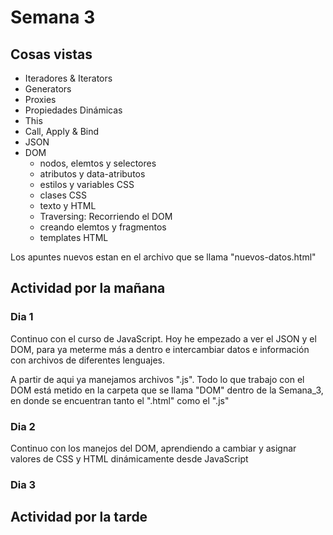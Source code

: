 # Semana 3
## Cosas vistas
<ul>
  <li>Iteradores & Iterators</li>
  <li>Generators</li>
  <li>Proxies</li>
  <li>Propiedades Dinámicas</li>
  <li>This</li>
  <li>Call, Apply & Bind</li>
  <li>JSON</li>
  <li>DOM
    <ul>
        <li>nodos, elemtos y selectores</li>
        <li>atributos y data-atributos</li>
        <li>estilos y variables CSS</li>
        <li>clases CSS</li>
        <li>texto y HTML</li>
        <li>Traversing: Recorriendo el DOM</li>
        <li>creando elemtos y fragmentos</li>
        <li>templates HTML</li>
    </ul>
  </li>
</ul>

<p>Los apuntes nuevos estan en el archivo que se llama "nuevos-datos.html"</p>

## Actividad por la mañana

  ### Dia 1
  
  <p>Continuo con el curso de JavaScript. Hoy he empezado a ver el JSON y el DOM, para ya meterme más a dentro e intercambiar datos e información con archivos de diferentes lenguajes.</p>

  <p>A partir de aqui ya manejamos archivos ".js". Todo lo que trabajo con el DOM está metido en la carpeta que se llama "DOM" dentro de la Semana_3, en donde se encuentran tanto el ".html" como el ".js"</p>
  
  ### Dia 2
  
  <p>Continuo con los manejos del DOM, aprendiendo a cambiar y asignar valores de CSS y HTML dinámicamente desde JavaScript</p>
  
  ### Dia 3
  
  <p></p>

  ## Actividad por la tarde
  <p></p>
  <p></p>
